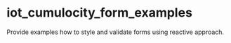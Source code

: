 # iot_cumulocity_form_examples
Provide examples how to style and validate forms using reactive approach.
